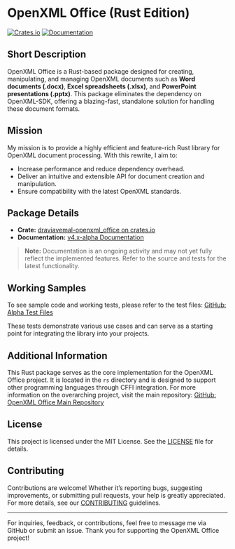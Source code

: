 # OpenXML Office (Rust Edition)

[![Crates.io](https://img.shields.io/crates/v/draviavemal-openxml_office.svg)](https://crates.io/crates/draviavemal-openxml_office)
[![Documentation](https://img.shields.io/badge/docs-latest-blue.svg)](https://openxml-office.draviavemal.com/v4.x-alpha)

## Short Description
OpenXML Office is a Rust-based package designed for creating, manipulating, and managing OpenXML documents such as **Word documents (.docx)**, **Excel spreadsheets (.xlsx)**, and **PowerPoint presentations (.pptx)**. This package eliminates the dependency on OpenXML-SDK, offering a blazing-fast, standalone solution for handling these document formats.

## Mission
My mission is to provide a highly efficient and feature-rich Rust library for OpenXML document processing. With this rewrite, I aim to:

- Increase performance and reduce dependency overhead.
- Deliver an intuitive and extensible API for document creation and manipulation.
- Ensure compatibility with the latest OpenXML standards.

## Package Details

- **Crate:** [draviavemal-openxml_office on crates.io](https://crates.io/crates/draviavemal-openxml_office)
- **Documentation:** [v4.x-alpha Documentation](https://openxml-office.draviavemal.com/v4.x-alpha)

> **Note:** Documentation is an ongoing activity and may not yet fully reflect the implemented features. Refer to the source and tests for the latest functionality.

## Working Samples

To see sample code and working tests, please refer to the test files:
[GitHub: Alpha Test Files](https://github.com/DraviaVemal/openxml-office/tree/alpha/rs/src/tests)

These tests demonstrate various use cases and can serve as a starting point for integrating the library into your projects.

## Additional Information

This Rust package serves as the core implementation for the OpenXML Office project. It is located in the `rs` directory and is designed to support other programming languages through CFFI integration. For more information on the overarching project, visit the main repository:
[GitHub: OpenXML Office Main Repository](https://github.com/DraviaVemal/openxml-office)

## License

This project is licensed under the MIT License. See the [LICENSE](https://github.com/DraviaVemal/openxml-office/blob/main/LICENSE) file for details.

## Contributing

Contributions are welcome! Whether it’s reporting bugs, suggesting improvements, or submitting pull requests, your help is greatly appreciated. For more details, see our [CONTRIBUTING](https://github.com/DraviaVemal/openxml-office/blob/main/CONTRIBUTING.md) guidelines.

---

For inquiries, feedback, or contributions, feel free to message me via GitHub or submit an issue. Thank you for supporting the OpenXML Office project!

